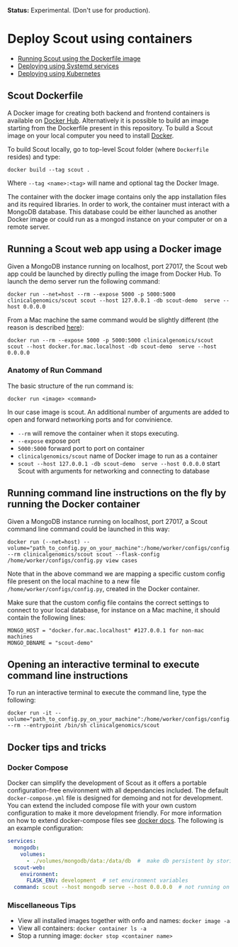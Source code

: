 __Status:__ Experimental. (Don't use for production).

# Deploy Scout using containers

* [ Running Scout using the Dockerfile image ](#docker)
* [ Deploying using Systemd services ](./systemd.md)
* [ Deploying using Kubernetes ](./kubernetes.md)


<a name="docker"></a>
## Scout Dockerfile

A Docker image for creating both backend and frontend containers is available on [Docker Hub](https://hub.docker.com/repository/docker/clinicalgenomics/scout). Alternatively it is possible to build an image starting from the Dockerfile present in this repository.
To build a Scout image on your local computer you need to install [Docker](https://www.docker.com).

To build Scout locally, go to top-level Scout folder (where `Dockerfile` resides) and type:

```
docker build --tag scout .
```

Where `--tag <name>:<tag>` will name and optional tag the Docker Image.

The container with the docker image contains only the app installation files and its required libraries. In order to work, the container must interact with a MongoDB database. This database could be either launched as another Docker image or could run as a mongod instance on your computer or on a remote server.

	

## Running a Scout web app using a Docker image

Given a MongoDB instance running on localhost, port 27017, the Scout web app could be launched by directly pulling the image from Docker Hub. To launch the demo server run the following command:

```
docker run --net=host --rm --expose 5000 -p 5000:5000 clinicalgenomics/scout scout --host 127.0.0.1 -db scout-demo  serve --host 0.0.0.0
```

From a Mac machine the same command would be slightly different (the reason is described [here](https://docs.docker.com/desktop/mac/networking/)):
```
docker run --rm --expose 5000 -p 5000:5000 clinicalgenomics/scout scout --host docker.for.mac.localhost -db scout-demo  serve --host 0.0.0.0
```

### Anatomy of Run Command
The basic structure of the run command is: 
```
docker run <image> <command>
```
In our case image is scout. An additional number of arguments are added to open and forward networking ports and for convinience.

* `--rm` will remove the container when it stops executing.
* `--expose` expose port
* `5000:5000` forward port to port on container
* `clinicalgenomics/scout` name of Docker image to run as a container
* `scout --host 127.0.0.1 -db scout-demo  serve --host 0.0.0.0` start Scout with arguments for networking and connecting to database

## Running command line instructions on the fly by running the Docker container

Given a MongoDB instance running on localhost, port 27017, a Scout command line command could be launched in this way:
```
docker run (--net=host) --volume="path_to_config.py_on_your_machine":/home/worker/configs/config.py --rm clinicalgenomics/scout scout --flask-config /home/worker/configs/config.py view cases
```

Note that in the above command we are mapping a specific custom config file present on the local machine to a new file `/home/worker/configs/config.py`, created in the Docker container.

Make sure that the custom config file contains the correct settings to connect to your local database, for instance on a Mac machine, it should contain the following lines:

```
MONGO_HOST = "docker.for.mac.localhost" #127.0.0.1 for non-mac machines
MONGO_DBNAME = "scout-demo"
```

## Opening an interactive terminal to execute command line instructions

To run an interactive terminal to execute the command line, type the following:

```
docker run -it --volume="path_to_config.py_on_your_machine":/home/worker/configs/config.py --rm --entrypoint /bin/sh clinicalgenomics/scout
```


## Docker tips and tricks

### Docker Compose
Docker can simplify the development of Scout as it offers a portable configuration-free environment with all dependancies included. The default `docker-compose.yml` file is designed for demoing and not for development. You can extend the included compose file with your own custom configuration to make it more development friendly. For more information on how to extend docker-compose files see [docker docs](https://docs.docker.com/compose/extends/). The following is an example configuration:

``` yaml
services:
  mongodb:
    volumes:
      - ./volumes/mongodb/data:/data/db  #  make db persistent by storing data on host file system
  scout-web:
    environment:
      FLASK_ENV: development  # set environment variables
  command: scout --host mongodb serve --host 0.0.0.0  # not running on demo db
```

### Miscellaneous Tips
	
* View all installed images together with onfo and names: `docker image -a`
* View all containers: `docker container ls -a`
* Stop a running image: `docker stop <container name>`
